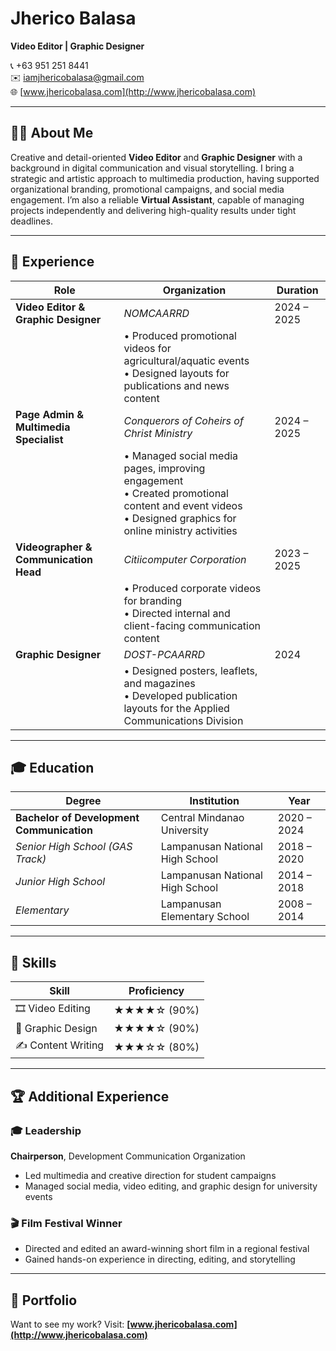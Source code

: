 

<!--
**jherico-john/Jherico-John** is a ✨ _special_ ✨ repository because its `README.md` (this file) appears on your GitHub profile.

Here are some ideas to get you started:

- 🔭 I’m currently working on ...
- 🌱 I’m currently learning ...
- 👯 I’m looking to collaborate on ...
- 🤔 I’m looking for help with ...
- 💬 Ask me about ...
- 📫 How to reach me: ...
- 😄 Pronouns: ...
- ⚡ Fun fact: ...
-->

# Jherico Balasa  
**Video Editor | Graphic Designer**

📞 +63 951 251 8441  
✉️ iamjhericobalasa@gmail.com  
🌐 [www.jhericobalasa.com](http://www.jhericobalasa.com)

---

## 🧑‍💼 About Me  
Creative and detail-oriented **Video Editor** and **Graphic Designer** with a background in digital communication and visual storytelling. I bring a strategic and artistic approach to multimedia production, having supported organizational branding, promotional campaigns, and social media engagement. I’m also a reliable **Virtual Assistant**, capable of managing projects independently and delivering high-quality results under tight deadlines.

---

## 💼 Experience  

| Role | Organization | Duration |
|------|--------------|----------|
| **Video Editor & Graphic Designer** | *NOMCAARRD* | 2024 – 2025 |
|  | • Produced promotional videos for agricultural/aquatic events<br>• Designed layouts for publications and news content |  |
| **Page Admin & Multimedia Specialist** | *Conquerors of Coheirs of Christ Ministry* | 2024 – 2025 |
|  | • Managed social media pages, improving engagement<br>• Created promotional content and event videos<br>• Designed graphics for online ministry activities |  |
| **Videographer & Communication Head** | *Citiicomputer Corporation* | 2023 – 2025 |
|  | • Produced corporate videos for branding<br>• Directed internal and client-facing communication content |  |
| **Graphic Designer** | *DOST-PCAARRD* | 2024 |
|  | • Designed posters, leaflets, and magazines<br>• Developed publication layouts for the Applied Communications Division |  |

---

## 🎓 Education  

| Degree | Institution | Year |
|--------|-------------|------|
| **Bachelor of Development Communication** | Central Mindanao University | 2020 – 2024 |
| *Senior High School (GAS Track)* | Lampanusan National High School | 2018 – 2020 |
| *Junior High School* | Lampanusan National High School | 2014 – 2018 |
| *Elementary* | Lampanusan Elementary School | 2008 – 2014 |

---

## 🧠 Skills  

| Skill | Proficiency |
|-------|-------------|
| 🎞️ Video Editing | ★★★★☆ (90%) |
| 🎨 Graphic Design | ★★★★☆ (90%) |
| ✍️ Content Writing | ★★★☆☆ (80%) |

---

## 🏆 Additional Experience  

### 🎓 Leadership  
**Chairperson**, Development Communication Organization  
- Led multimedia and creative direction for student campaigns  
- Managed social media, video editing, and graphic design for university events

### 🎬 Film Festival Winner  
- Directed and edited an award-winning short film in a regional festival  
- Gained hands-on experience in directing, editing, and storytelling

---

## 🔗 Portfolio  
Want to see my work? Visit: **[www.jhericobalasa.com](http://www.jhericobalasa.com)**  

